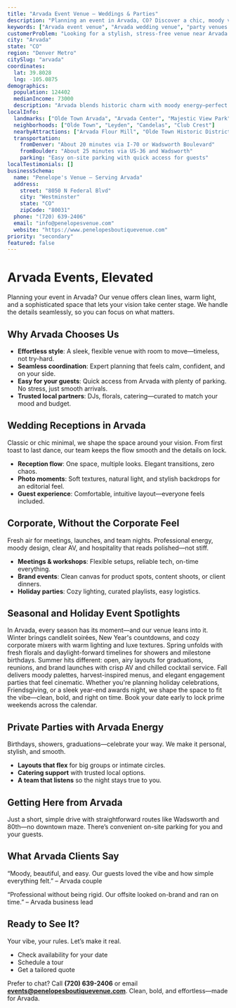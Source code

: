 ```yaml
---
title: "Arvada Event Venue – Weddings & Parties"
description: "Planning an event in Arvada, CO? Discover a chic, moody venue experience with elegant spaces, seamless coordination, and effortless access for your guests."
keywords: ["Arvada event venue", "Arvada wedding venue", "party venues Arvada CO", "corporate events Arvada", "Olde Town Arvada events"]
customerProblem: "Looking for a stylish, stress-free venue near Arvada with clean design and expert coordination?"
city: "Arvada"
state: "CO"
region: "Denver Metro"
citySlug: "arvada"
coordinates:
  lat: 39.8028
  lng: -105.0875
demographics:
  population: 124402
  medianIncome: 73000
  description: "Arvada blends historic charm with moody energy—perfect for weddings, parties, and polished corporate moments."
localInfo:
  landmarks: ["Olde Town Arvada", "Arvada Center", "Majestic View Park", "Two Ponds National Wildlife Refuge"]
  neighborhoods: ["Olde Town", "Leyden", "Candelas", "Club Crest"]
  nearbyAttractions: ["Arvada Flour Mill", "Olde Town Historic District", "Apex Center", "Local craft breweries"]
  transportation:
    fromDenver: "About 20 minutes via I-70 or Wadsworth Boulevard"
    fromBoulder: "About 25 minutes via US-36 and Wadsworth"
    parking: "Easy on-site parking with quick access for guests"
localTestimonials: []
businessSchema:
  name: "Penelope's Venue – Serving Arvada"
  address:
    street: "8050 N Federal Blvd"
    city: "Westminster"
    state: "CO"
    zipCode: "80031"
  phone: "(720) 639-2406"
  email: "info@penelopesvenue.com"
  website: "https://www.penelopesboutiquevenue.com"
priority: "secondary"
featured: false
---
```


# Arvada Events, Elevated

Planning your event in Arvada? Our venue offers clean lines, warm light, and a sophisticated space that lets your vision take center stage. We handle the details seamlessly, so you can focus on what matters.

## Why Arvada Chooses Us

- **Effortless style**: A sleek, flexible venue with room to move—timeless, not try-hard.
- **Seamless coordination**: Expert planning that feels calm, confident, and on your side.
- **Easy for your guests**: Quick access from Arvada with plenty of parking. No stress, just smooth arrivals.
- **Trusted local partners**: DJs, florals, catering—curated to match your mood and budget.

## Wedding Receptions in Arvada

Classic or chic minimal, we shape the space around your vision. From first toast to last dance, our team keeps the flow smooth and the details on lock.

- **Reception flow**: One space, multiple looks. Elegant transitions, zero chaos.
- **Photo moments**: Soft textures, natural light, and stylish backdrops for an editorial feel.
- **Guest experience**: Comfortable, intuitive layout—everyone feels included.

## Corporate, Without the Corporate Feel

Fresh air for meetings, launches, and team nights. Professional energy, moody design, clear AV, and hospitality that reads polished—not stiff.

- **Meetings & workshops**: Flexible setups, reliable tech, on-time everything.
- **Brand events**: Clean canvas for product spots, content shoots, or client dinners.
- **Holiday parties**: Cozy lighting, curated playlists, easy logistics.

## Seasonal and Holiday Event Spotlights

In Arvada, every season has its moment—and our venue leans into it. Winter brings candlelit soirées, New Year's countdowns, and cozy corporate mixers with warm lighting and luxe textures. Spring unfolds with fresh florals and daylight-forward timelines for showers and milestone birthdays. Summer hits different: open, airy layouts for graduations, reunions, and brand launches with crisp AV and chilled cocktail service. Fall delivers moody palettes, harvest-inspired menus, and elegant engagement parties that feel cinematic. Whether you're planning holiday celebrations, Friendsgiving, or a sleek year-end awards night, we shape the space to fit the vibe—clean, bold, and right on time. Book your date early to lock prime weekends across the calendar.

## Private Parties with Arvada Energy

Birthdays, showers, graduations—celebrate your way. We make it personal, stylish, and smooth.

- **Layouts that flex** for big groups or intimate circles.
- **Catering support** with trusted local options.
- **A team that listens** so the night stays true to you.

## Getting Here from Arvada

Just a short, simple drive with straightforward routes like Wadsworth and 80th—no downtown maze. There’s convenient on-site parking for you and your guests.

## What Arvada Clients Say

“Moody, beautiful, and easy. Our guests loved the vibe and how simple everything felt.” – Arvada couple

“Professional without being rigid. Our offsite looked on-brand and ran on time.” – Arvada business lead

## Ready to See It?

Your vibe, your rules. Let’s make it real.

- Check availability for your date
- Schedule a tour
- Get a tailored quote

Prefer to chat? Call **(720) 639-2406** or email **events@penelopesboutiquevenue.com**. Clean, bold, and effortless—made for Arvada.